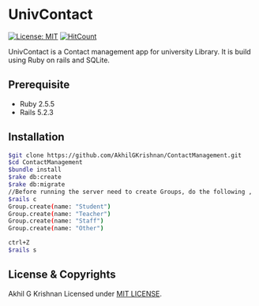 #   UnivContact
 [![License: MIT](https://img.shields.io/badge/License-MIT-yellow.svg)](LICENSE)  [![HitCount](http://hits.dwyl.com/AkhilGKrishnan/ContactManagement.svg)](http://hits.dwyl.com/AkhilGKrishnan/ContactManagement)

UnivContact is a Contact management app for university Library. It is build using Ruby on rails and SQLite.

## Prerequisite
 * Ruby 2.5.5
 * Rails 5.2.3

## Installation
```bash
$git clone https://github.com/AkhilGKrishnan/ContactManagement.git
$cd ContactManagement
$bundle install
$rake db:create
$rake db:migrate
//Before running the server need to create Groups, do the following ,
$rails c
Group.create(name: "Student")
Group.create(name: "Teacher")
Group.create(name: "Staff")
Group.create(name: "Other")

ctrl+Z
$rails s

```

## License & Copyrights

Akhil G Krishnan
Licensed under [MIT LICENSE](LICENSE).
